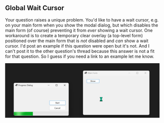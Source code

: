 ## Global Wait Cursor

Your question raises a unique problem. You'd like to have a wait cursor, e.g. on your main form when you show the modal dialog, but which disables the main form (of course) preventing it from _ever_ showing a wait cursor. One workaround is to create a temporary clear overlay (a top-level form) positioned over the main form that is _not_ disabled and _can_ show a wait cursor. I'd post an example if this question were open but it's not. And I can't post it to the other question's thread because this answer is not a fit for that question. So I guess if you need a link to an example let me know.

![show wait cursor over disabled form](https://github.com/IVSoftware/global-wait-cursor-overlay/blob/master/global-wait-cursor/Screenshots/faux-global-wait-cursor.png?raw=true)
